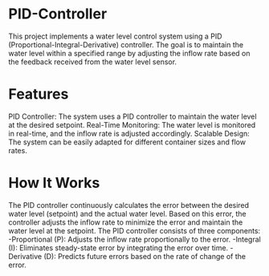 # PID-Controller
This project implements a water level control system using a PID (Proportional-Integral-Derivative) controller. The goal is to maintain the water level within a specified range by adjusting the inflow rate based on the feedback received from the water level sensor.
# Features
PID Controller: The system uses a PID controller to maintain the water level at the desired setpoint.
Real-Time Monitoring: The water level is monitored in real-time, and the inflow rate is adjusted accordingly.
Scalable Design: The system can be easily adapted for different container sizes and flow rates.
# How It Works
The PID controller continuously calculates the error between the desired water level (setpoint) and the actual water level. Based on this error, the controller adjusts the inflow rate to minimize the error and maintain the water level at the setpoint.
The PID controller consists of three components:
-Proportional (P): Adjusts the inflow rate proportionally to the error.
-Integral (I): Eliminates steady-state error by integrating the error over time.
-Derivative (D): Predicts future errors based on the rate of change of the error.
